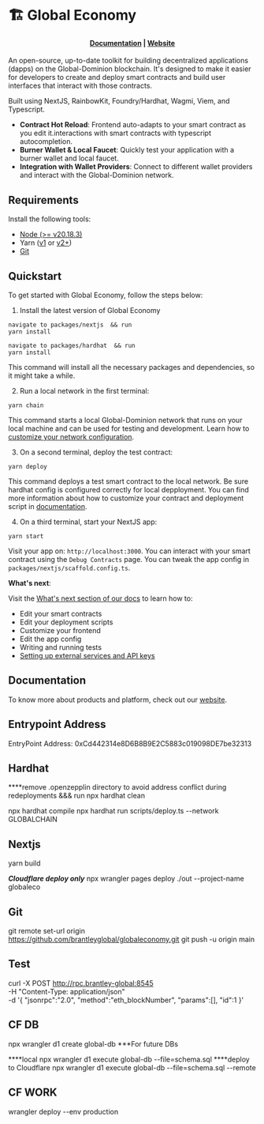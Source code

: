 # 🏗 Global Economy

<h4 align="center">
  <a href="https://brantley-global.com/whitepaper">Documentation</a> |
  <a href="https://brantley-global.com">Website</a>
</h4>

An open-source, up-to-date toolkit for building decentralized applications (dapps) on the Global-Dominion blockchain. It's designed to make it easier for developers to create and deploy smart contracts and build user interfaces that interact with those contracts.

Built using NextJS, RainbowKit, Foundry/Hardhat, Wagmi, Viem, and Typescript.

- **Contract Hot Reload**: Frontend auto-adapts to your smart contract as you edit it.interactions with smart contracts with typescript autocompletion.
- **Burner Wallet & Local Faucet**: Quickly test your application with a burner wallet and local faucet.
- **Integration with Wallet Providers**: Connect to different wallet providers and interact with the Global-Dominion network.

## Requirements

Install the following tools:

- [Node (>= v20.18.3)](https://nodejs.org/en/download/)
- Yarn ([v1](https://classic.yarnpkg.com/en/docs/install/) or [v2+](https://yarnpkg.com/getting-started/install))
- [Git](https://git-scm.com/downloads)

## Quickstart

To get started with Global Economy, follow the steps below:

1. Install the latest version of Global Economy

```
navigate to packages/nextjs  && run
yarn install

navigate to packages/hardhat  && run
yarn install
```

This command will install all the necessary packages and dependencies, so it might take a while.

2. Run a local network in the first terminal:

```
yarn chain
```

This command starts a local Global-Dominion network that runs on your local machine and can be used for testing and development. Learn how to [customize your network configuration](https://docs.globalDEX.io/quick-start/environment#1-initialize-a-local-blockchain).

3. On a second terminal, deploy the test contract:

```
yarn deploy
```

This command deploys a test smart contract to the local network. Be sure hardhat config is configured correctly for local depployment. You can find more information about how to customize your contract and deployment script in [documentation](https://docs.globalDEX.io/quick-start/environment#2-deploy-your-smart-contract).

4. On a third terminal, start your NextJS app:

```
yarn start
```

Visit your app on: `http://localhost:3000`. You can interact with your smart contract using the `Debug Contracts` page. You can tweak the app config in `packages/nextjs/scaffold.config.ts`.

**What's next**:

Visit the [What's next section of our docs](https://docs.globalDEX.io/quick-start/environment#whats-next) to learn how to:

- Edit your smart contracts
- Edit your deployment scripts
- Customize your frontend
- Edit the app config
- Writing and running tests
- [Setting up external services and API keys](https://docs.globalDEX.io/deploying/deploy-smart-contracts#configuration-of-third-party-services-for-production-grade-apps)

## Documentation

To know more about products and platform, check out our [website](https://brantley-global.com).

## Entrypoint Address

EntryPoint Address: 0xCd442314e8D6B8B9E2C5883c019098DE7be32313

## Hardhat

****remove .openzepplin directory to avoid address conflict during redeployments &&& run
npx hardhat clean

npx hardhat compile
npx hardhat run scripts/deploy.ts --network GLOBALCHAIN

## Nextjs

yarn build 

*****Cloudflare deploy only*****
npx wrangler pages deploy ./out --project-name globaleco

## Git

git remote set-url origin https://github.com/brantleyglobal/globaleconomy.git
git push -u origin main

## Test

curl -X POST http://rpc.brantley-global:8545 \
  -H "Content-Type: application/json" \
  -d '{
    "jsonrpc":"2.0",
    "method":"eth_blockNumber",
    "params":[],
    "id":1
  }'

## CF DB

npx wrangler d1 create global-db ***For future DBs

****local
npx wrangler d1 execute global-db --file=schema.sql
****deploy to Cloudflare
npx wrangler d1 execute global-db --file=schema.sql --remote

## CF WORK

wrangler deploy --env production

